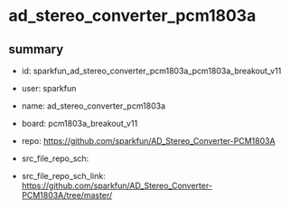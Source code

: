 # ad_stereo_converter_pcm1803a
 
## summary 
* id: sparkfun_ad_stereo_converter_pcm1803a_pcm1803a_breakout_v11
* user: sparkfun
* name: ad_stereo_converter_pcm1803a
* board: pcm1803a_breakout_v11
* repo: https://github.com/sparkfun/AD_Stereo_Converter-PCM1803A



* src_file_repo_sch: 
* src_file_repo_sch_link: https://github.com/sparkfun/AD_Stereo_Converter-PCM1803A/tree/master/






